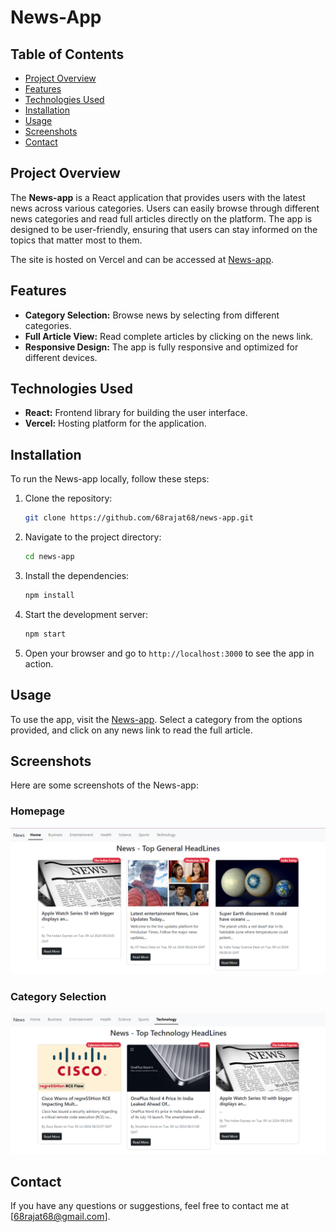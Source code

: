 # News-App

## Table of Contents
- [Project Overview](#project-overview)
- [Features](#features)
- [Technologies Used](#technologies-used)
- [Installation](#installation)
- [Usage](#usage)
- [Screenshots](#screenshots)
- [Contact](#contact)

## Project Overview
The **News-app** is a React application that provides users with the latest news across various categories. Users can easily browse through different news categories and read full articles directly on the platform. The app is designed to be user-friendly, ensuring that users can stay informed on the topics that matter most to them.

The site is hosted on Vercel and can be accessed at [News-app](https://news-app-lac-five.vercel.app/).

## Features
- **Category Selection:** Browse news by selecting from different categories.
- **Full Article View:** Read complete articles by clicking on the news link.
- **Responsive Design:** The app is fully responsive and optimized for different devices.

## Technologies Used
- **React:** Frontend library for building the user interface.
- **Vercel:** Hosting platform for the application.

## Installation
To run the News-app locally, follow these steps:

1. Clone the repository:
    ```bash
    git clone https://github.com/68rajat68/news-app.git
    ```

2. Navigate to the project directory:
    ```bash
    cd news-app
    ```

3. Install the dependencies:
    ```bash
    npm install
    ```

4. Start the development server:
    ```bash
    npm start
    ```

5. Open your browser and go to `http://localhost:3000` to see the app in action.

## Usage
To use the app, visit the [News-app](https://news-app-lac-five.vercel.app/). Select a category from the options provided, and click on any news link to read the full article.


## Screenshots
Here are some screenshots of the News-app:

### Homepage
![Homepage Screenshot](images/home.png)

### Category Selection
![Category Selection Screenshot](images/category.png)


## Contact
If you have any questions or suggestions, feel free to contact me at [68rajat68@gmail.com].



